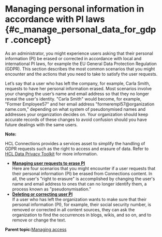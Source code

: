 # Managing personal information in accordance with PI laws {#c_manage_personal_data_for_gdpr .concept}

As an administrator, you might experience users asking that their personal information \(PI\) be erased or corrected in accordance with local and international PI laws, for example the EU General Data Protection Regulation \(GDPR\). This section describes the most common scenarios that you might encounter and the actions that you need to take to satisfy the user requests.

Let’s say that a user who has left the company, for example, Carla Smith, requests to have her personal information erased. Most scenarios involve your changing the user’s name and email address so that they no longer reveal the user's identity. "Carla Smith" would become, for example, "Former Employee57" and her email address "formerempl57@organization name.com," depending on what system of pseudonymised names and addresses your organization decides on. Your organization should keep accurate records of these changes to avoid confusion should you have future dealings with the same users.

**Note:**

HCL Connections provides a services asset to simplify the handling of GDPR requests such as the right to access and erasure of data. Refer to [HCL Data Privacy Toolkit](https://help.hcltechsw.com/connections/api/assets/dptk/index.html) for more information.

-   **[Managing user requests to erase PI](../admin/t_common_manage_user_requests_to_erase_pd.md)**  
Here are four scenarios that you might encounter if a user requests that their personal information \(PI\) be erased from Connections content. In all, the user's "right to erasure" is accomplished by changing the user's name and email address to ones that can no longer identify them, a process known as "pseudonymisation."
-   **[Deleting or correcting user PI](../admin/t_common_erase_or_correct_data_in_body_text.md)**  
If a user who has left the organization wants to make sure that their personal information \(PI\), for example, their social security number, is removed or corrected in all content sources, they can ask the organization to find the occurrences in blogs, wikis, and so on, and to remove or change the text.

**Parent topic:**[Managing access](../admin/c_admin_common_managing_access.md)

